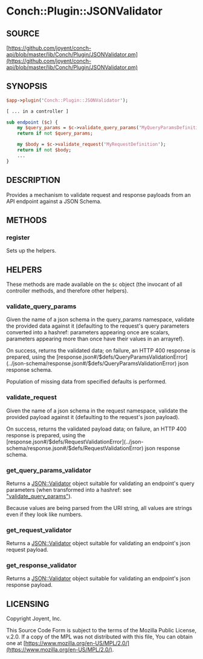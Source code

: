 # Conch::Plugin::JSONValidator

## SOURCE

[https://github.com/joyent/conch-api/blob/master/lib/Conch/Plugin/JSONValidator.pm](https://github.com/joyent/conch-api/blob/master/lib/Conch/Plugin/JSONValidator.pm)

## SYNOPSIS

```perl
$app->plugin('Conch::Plugin::JSONValidator');

[ ... in a controller ]

sub endpoint ($c) {
    my $query_params = $c->validate_query_params('MyQueryParamsDefinition');
    return if not $query_params;

    my $body = $c->validate_request('MyRequestDefinition');
    return if not $body;
    ...
}
```

## DESCRIPTION

Provides a mechanism to validate request and response payloads from an API endpoint against a
JSON Schema.

## METHODS

### register

Sets up the helpers.

## HELPERS

These methods are made available on the `$c` object (the invocant of all controller methods,
and therefore other helpers).

### validate\_query\_params

Given the name of a json schema in the query\_params namespace, validate the provided data
against it (defaulting to the request's query parameters converted into a hashref: parameters
appearing once are scalars, parameters appearing more than once have their values in an
arrayref).

On success, returns the validated data; on failure, an HTTP 400 response is prepared, using the
[response.json#/$defs/QueryParamsValidationError](../json-schema/response.json#/$defs/QueryParamsValidationError) json response schema.

Population of missing data from specified defaults is performed.

### validate\_request

Given the name of a json schema in the request namespace, validate the provided payload against
it (defaulting to the request's json payload).

On success, returns the validated payload data; on failure, an HTTP 400 response is prepared,
using the [response.json#/$defs/RequestValidationError](../json-schema/response.json#/$defs/RequestValidationError) json response schema.

### get\_query\_params\_validator

Returns a [JSON::Validator](https://metacpan.org/pod/JSON%3A%3AValidator) object suitable for validating an endpoint's query parameters
(when transformed into a hashref: see ["validate\_query\_params"](#validate_query_params)).

Because values are being parsed from the URI string, all values are strings even if they look like
numbers.

### get\_request\_validator

Returns a [JSON::Validator](https://metacpan.org/pod/JSON%3A%3AValidator) object suitable for validating an endpoint's json request payload.

### get\_response\_validator

Returns a [JSON::Validator](https://metacpan.org/pod/JSON%3A%3AValidator) object suitable for validating an endpoint's json response payload.

## LICENSING

Copyright Joyent, Inc.

This Source Code Form is subject to the terms of the Mozilla Public License,
v.2.0. If a copy of the MPL was not distributed with this file, You can obtain
one at [https://www.mozilla.org/en-US/MPL/2.0/](https://www.mozilla.org/en-US/MPL/2.0/).
